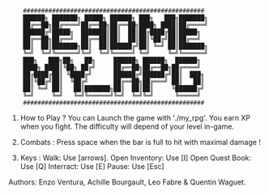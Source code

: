 		##################################################
		██████╗ ███████╗ █████╗ ██████╗ ███╗   ███╗███████╗
		██╔══██╗██╔════╝██╔══██╗██╔══██╗████╗ ████║██╔════╝
		██████╔╝█████╗  ███████║██║  ██║██╔████╔██║█████╗
		██╔══██╗██╔══╝  ██╔══██║██║  ██║██║╚██╔╝██║██╔══╝
		██║  ██║███████╗██║  ██║██████╔╝██║ ╚═╝ ██║███████╗
		╚═╝  ╚═╝╚══════╝╚═╝  ╚═╝╚═════╝ ╚═╝     ╚═╝╚══════╝
		███╗   ███╗██╗   ██╗     ██████╗ ██████╗  ██████╗
		████╗ ████║╚██╗ ██╔╝     ██╔══██╗██╔══██╗██╔════╝
		██╔████╔██║ ╚████╔╝      ██████╔╝██████╔╝██║  ███╗
		██║╚██╔╝██║  ╚██╔╝       ██╔══██╗██╔═══╝ ██║   ██║
		██║ ╚═╝ ██║   ██║███████╗██║  ██║██║     ╚██████╔╝
		╚═╝     ╚═╝   ╚═╝╚══════╝╚═╝  ╚═╝╚═╝      ╚═════╝
		##################################################


1. How to Play ?
	You can Launch the game with './my_rpg'.
	You earn XP when you fight.
	The difficulty will depend of your level in-game.

2. Combats :
	Press space when the bar is full to hit with maximal damage !

2. Keys :
	Walk:
		Use [arrows].
	Open Inventory:
		Use [I]
	Open Quest Book:
		Use [Q]
	Interract:
		Use [E]
	Pause:
		Use [Esc]

Authors:
	Enzo Ventura, Achille Bourgault, Leo Fabre & Quentin Waguet.
